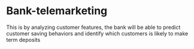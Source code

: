 # Bank-telemarketing
This is by analyzing customer features, the bank will be able to predict customer saving behaviors and identify which customers is likely to make term deposits
